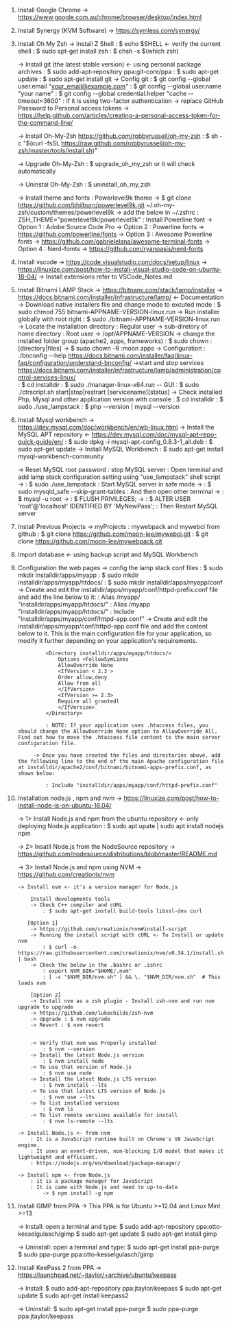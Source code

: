 1. Install Google Chrome
	-> https://www.google.com.au/chrome/browser/desktop/index.html

2. Install Synergy (KVM Software)
	-> https://symless.com/synergy/

3. Install Oh My Zsh
	-> Install Z Shell 
		: $ echo $SHELL <- verify the current shell
		: $ sudo apt-get install zsh
		: $ chsh -s $(which zsh)

	-> Install git (the latest stable version) <- using personal package archives
		: $ sudo add-apt-repository ppa:git-core/ppa
		: $ sudo apt-get update
		: $ sudo apt-get install git
	-> Config git
		: $ git config --global user.email "your_email@example.com"
		: $ git config --global user.name "your name"
		: $ git config --global credential.helper "cache --timeout=3600"
		: if it is using two-factor authentication
			-> replace GitHub Password to Personal access tokens
			-> https://help.github.com/articles/creating-a-personal-access-token-for-the-command-line/

	-> Install Oh-My-Zsh
		https://github.com/robbyrussell/oh-my-zsh
		: $ sh -c "$(curl -fsSL https://raw.github.com/robbyrussell/oh-my-zsh/master/tools/install.sh)"

	-> Upgrade Oh-My-Zsh
		: $ upgrade_oh_my_zsh 
		or it will check automatically

	-> Uninstal Oh-My-Zsh
		: $ uninstall_oh_my_zsh

	-> Install theme and fonts
		: Powerlevel9k theme
			-> $ git clone https://github.com/bhilburn/powerlevel9k.git ~/.oh-my-zsh/custom/themes/powerlevel9k
			-> add the below in ~/.zshrc
				: ZSH_THEME="powerlevel9k/powerlevel9k"
		: Install Powerline font
			-> Option 1 : Adobe Source Code Pro
			-> Option 2 : Powerline fonts -> https://github.com/powerline/fonts
			-> Option 3 : Awesome Powerline fonts -> https://github.com/gabrielelana/awesome-terminal-fonts
			-> Option 4 : Nerd-fomts -> https://github.com/ryanoasis/nerd-fonts

4. Install vscode
    -> https://code.visualstudio.com/docs/setup/linux
	-> https://linuxize.com/post/how-to-install-visual-studio-code-on-ubuntu-18-04/
	-> Install extensions refer to VSCode_Notes.md 

5. Install Bitnami LAMP Stack
	-> https://bitnami.com/stack/lamp/installer
	-> https://docs.bitnami.com/installer/infrastructure/lamp/ <- Documentation
	-> Download native installers file and change mode to excuted mode
		: $ sudo chmod 755 bitnami-APPNAME-VERSION-linux.run
	-> Run installer globally with root right
		: $ sudo ./bitnami-APPNAME-VERSION-linux.run
	-> Locate the installation directory
		: Regular user -> sub-diretory of home directory
		: Root user -> /opt/APPNAME-VERSION
	-> change the installed folder group (apache2, apps, frameworks)
		: $ sudo chown <user>:<group> [directory|files] -> $ sudo chown -R :moon apps
	-> Configuration 
		: ./bnconfig --help
		https://docs.bitnami.com/installer/faq/linux-faq/configuration/understand-bnconfig/
	->start and stop services 
		https://docs.bitnami.com/installer/infrastructure/lamp/administration/control-services-linux/	
		: $ cd installdir
		: $ sudo ./manager-linux-x64.run -- GUI
		: $ sudo ./ctrscript.sh start|stop|restrart [servicename][status]
	-> Check installed Php, Mysql and other application version with console
		: $ cd installdir
		: $ sudo ./use_lampstack
		: $ php --version | mysql --version

6. Install Mysql workbench
	-> https://dev.mysql.com/doc/workbench/en/wb-linux.html
	-> Install the MySQL APT repository <- https://dev.mysql.com/doc/mysql-apt-repo-quick-guide/en/
		: $ sudo dpkg -i mysql-apt-config_0.8.3-1_all.deb
		: $ sudo apt-get update
	-> Install MySQL Workbench
		: $ sudo apt-get install mysql-workbench-community

	-> Reset MySQL root password
		: stop MySQL server
		: Open terminal and add lamp stack configuration setting using "use_lampstack" shell script
			-> : $ sudo ./use_lampstack
		: Start MySQL server in safe mode
			-> : $ sudo mysqld_safe --skip-grant-tables
		: And then open other terminal
			-> : $ mysql -u root
			-> : $ FLUSH PRIVILEGES;
			-> : $ ALTER USER 'root'@'localhost' IDENTIFIED BY 'MyNewPass';	
		: Then Restart MySQL server

7. Install Previous Projects
	-> myProjects : mywebpack and mywebci from github
		: $ git clone https://github.com/moon-lee/mywebci.git
		: $ git clone https://github.com/moon-lee/mywebpack.git

8. Import database <- using backup script and MySQL Workbench
		
9. Configuration the web pages
			-> config the lamp stack conf files
				: $ sudo mkdir installdir/apps/myapp
				: $ sudo mkdir installdir/apps/myapp/htdocs/
				: $ sudo mkdir installdir/apps/myapp/conf
			-> Create and edit the installdir/apps/myapp/conf/httpd-prefix.conf file and add the line below to it:
				: Alias /myapp/ "installdir/apps/myapp/htdocs/"
				: Alias /myapp "installdir/apps/myapp/htdocs/"
				: Include "installdir/apps/myapp/conf/httpd-app.conf"
			-> Create and edit the installdir/apps/myapp/conf/httpd-app.conf file and add the content below to it. This is the main configuration file for your application, so modify it further depending on your application's requirements.

				<Directory installdir/apps/myapp/htdocs/>
				    Options +FollowSymLinks
				    AllowOverride None
				    <IfVersion < 2.3 >
				    Order allow,deny
				    Allow from all
				    </IfVersion>
				    <IfVersion >= 2.3>
				    Require all grantedl
				    </IfVersion>
				</Directory>

				: NOTE: If your application uses .htaccess files, you should change the AllowOverride None option to AllowOverride All. Find out how to move the .htaccess file content to the main server configuration file.
		
		    -> Once you have created the files and directories above, add the following line to the end of the main Apache configuration file at installdir/apache2/conf/bitnami/bitnami-apps-prefix.conf, as shown below:

				: Include "installdir/apps/myapp/conf/httpd-prefix.conf"

10. Installation node.js , npm and nvm
    -> https://linuxize.com/post/how-to-install-node-js-on-ubuntu-18.04/

	-> 1> Install Node.js and npm from the ubuntu repository <- only deploying Node.js application
		: $ sudo apt upate | sudo apt install nodejs npm 
		
	-> 2> Insatll Node.js from the NodeSource repository
		-> https://github.com/nodesource/distributions/blob/master/README.md

	-> 3> Install Node.js and npm using NVM
		-> https://github.com/creationix/nvm
		
   		-> Install nvm <- it's a version manager for Node.js

			Install developments tools
   			-> Check C++ compiler and cURL
   				: $ sudo apt-get install build-tools libssl-dev curl

		   [Option 1]
   			-> https://github.com/creationix/nvm#install-script
   			-> Running the install script with cURL <- To Install or update nvm
   				: $ curl -o- https://raw.githubusercontent.com/creationix/nvm/v0.34.1/install.sh | bash 
   			-> Check the below in the .bashrc or .zshrc
   				: export NVM_DIR="$HOME/.nvm"
				: [ -s "$NVM_DIR/nvm.sh" ] && \. "$NVM_DIR/nvm.sh"  # This loads nvm

			[Option 2]
			-> Install nvm as a zsh plugin - Install zsh-nvm and run nvm upgrade to upgrade
			-> https://github.com/lukechilds/zsh-nvm
			-> Upgrade : $ nvm upgrade
			-> Revert : $ nvm revert
			

   			-> Verify that nvm was Properly installed
   				: $ nvm --version
   			-> Install the latest Node.js version
   				: $ nvm install node
   			-> To use that version of Node.js
   				: $ nvm use node
   			-> Install the latest Node.js LTS version
   				: $ nvm install --lts
   			-> To use that latest LTS version of Node.js
   				: $ nvm use --lts
            -> To list installed versions
                : $ nvm ls
            -> To list remote versions available for install
                : $ nvm ls-remote --lts

   		-> Install Node.js <- from nvm
   			: It is a JavaScript runtime built on Chrome's V8 JavaScript engine.
   			: It uses an event-driven, non-blocking I/O model that makes it lightweight and efficient.
   			: https://nodejs.org/en/download/package-manager/

   		-> Install npm <- from Node.js 
   			: it is a package manager for JavaScript
   			: It is came with Node.js and need to up-to-date
   				-> $ npm install -g npm

8. Install GIMP from PPA
	-> This PPA is for Ubuntu >=12.04 and Linux Mint >=13

	-> Install:
		open a terminal and type:
		$ sudo add-apt-repository ppa:otto-kesselgulasch/gimp
		$ sudo apt-get update
		$ sudo apt-get install gimp

	-> Uninstall:
		open a terminal and type:
		$ sudo apt-get install ppa-purge
		$ sudo ppa-purge ppa:otto-kesselgulasch/gimp

9. Install KeePass 2 from PPA
	-> https://launchpad.net/~jtaylor/+archive/ubuntu/keepass

	-> Install:
		$ sudo add-apt-repository ppa:jtaylor/keepass
		$ sudo apt-get update
		$ sudo apt-get install keepass2

	-> Uninstall:
		$ sudo apt-get install ppa-purge
		$ sudo ppa-purge ppa:jtaylor/keepass

